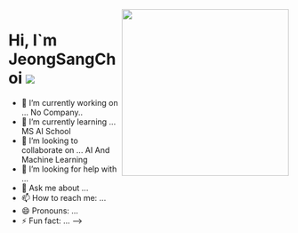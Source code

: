 <img align = "right" src = "C:\Users\gg787\Desktop\python_file.svg" width = "300"/>
<h1>Hi, I`m JeongSangChoi <img src = "C:\Users\gg787\Desktop\jeongsang.jpg"></h1>

- 🔭 I’m currently working on ...
No Company..
- 🌱 I’m currently learning ...
MS AI School
- 👯 I’m looking to collaborate on ...
AI And Machine Learning
- 🤔 I’m looking for help with ...
- 💬 Ask me about ...
- 📫 How to reach me: ...
- 😄 Pronouns: ...
- ⚡ Fun fact: ...
-->
